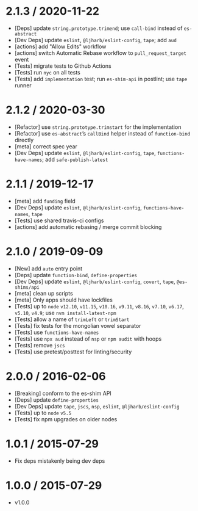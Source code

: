 2.1.3 / 2020-11-22
=================
  * [Deps] update `string.prototype.trimend`; use `call-bind` instead of `es-abstract`
  * [Dev Deps] update `eslint`, `@ljharb/eslint-config`, `tape`; add `aud`
  * [actions] add "Allow Edits" workflow
  * [actions] switch Automatic Rebase workflow to `pull_request_target` event
  * [Tests] migrate tests to Github Actions
  * [Tests] run `nyc` on all tests
  * [Tests] add `implementation` test; run `es-shim-api` in postlint; use `tape` runner

2.1.2 / 2020-03-30
=================
  * [Refactor] use `string.prototype.trimstart` for the implementation
  * [Refactor] use `es-abstract`’s `callBind` helper instead of `function-bind` directly
  * [meta] correct spec year
  * [Dev Deps] update `eslint`, `@ljharb/eslint-config`, `tape`, `functions-have-names`; add `safe-publish-latest`

2.1.1 / 2019-12-17
=================
  * [meta] add `funding` field
  * [Dev Deps] update `eslint`, `@ljharb/eslint-config`, `functions-have-names`, `tape`
  * [Tests] use shared travis-ci configs
  * [actions] add automatic rebasing / merge commit blocking

2.1.0 / 2019-09-09
=================
  * [New] add `auto` entry point
  * [Deps] update `function-bind`, `define-properties`
  * [Dev Deps] update `eslint`, `@ljharb/eslint-config`, `covert`, `tape`, `@es-shims/api`
  * [meta] clean up scripts
  * [meta] Only apps should have lockfiles
  * [Tests] up to `node` `v12.10`, `v11.15`, `v10.16`, `v9.11`, `v8.16`, `v7.10`, `v6.17`, `v5.10`, `v4.9`; use `nvm install-latest-npm`
  * [Tests] allow a name of `trimLeft` or `trimStart`
  * [Tests] fix tests for the mongolian vowel separator
  * [Tests] use `functions-have-names`
  * [Tests] use `npx aud` instead of `nsp` or `npm audit` with hoops
  * [Tests] remove `jscs`
  * [Tests] use pretest/posttest for linting/security

2.0.0 / 2016-02-06
=================
  * [Breaking] conform to the es-shim API
  * [Deps] update `define-properties`
  * [Dev Deps] update `tape`, `jscs`, `nsp`, `eslint`, `@ljharb/eslint-config`
  * [Tests] up to `node` `v5.5`
  * [Tests] fix npm upgrades on older nodes

1.0.1 / 2015-07-29
=================
  * Fix deps mistakenly being dev deps

1.0.0 / 2015-07-29
=================
  * v1.0.0
